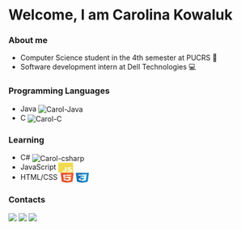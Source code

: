 # Welcome, I am Carolina Kowaluk
### About me
- Computer Science student in the 4th semester at PUCRS 📖
- Software development intern at Dell Technologies 💻

### Programming Languages 
- Java <img align="center" alt="Carol-Java" height="20" width="30" src="https://cdn.jsdelivr.net/gh/devicons/devicon/icons/java/java-plain.svg">
- C <img align="center" alt="Carol-C" height="20" width="30" src="https://cdn.jsdelivr.net/gh/devicons/devicon/icons/c/c-original.svg">

### Learning
- C# <img align="center" alt="Carol-csharp" height="20" width="30" src="https://cdn.jsdelivr.net/gh/devicons/devicon/icons/csharp/csharp-original.svg">
- JavaScript <img align="center" alt="Carol-Js" height="20" width="30" src="https://raw.githubusercontent.com/devicons/devicon/master/icons/javascript/javascript-plain.svg">
- HTML/CSS <img align="center" alt="Carol-HTML" height="20" width="30" src="https://raw.githubusercontent.com/devicons/devicon/master/icons/html5/html5-original.svg"><img align="center" alt="Carol-CSS" height="20" width="30" src="https://raw.githubusercontent.com/devicons/devicon/master/icons/css3/css3-original.svg">

### Contacts
<a href = "mailto:carolina.kowaluk@gmail.com"><img src="https://img.shields.io/badge/-Gmail-%23333?style=for-the-badge&logo=gmail&logoColor=white" target="_blank"></a>
<a href="https://www.linkedin.com/in/carolina-kowaluk-26670824a/" target="_blank"><img src="https://img.shields.io/badge/-LinkedIn-%230077B5?style=for-the-badge&logo=linkedin&logoColor=white" target="_blank"></a>
<a href="https://discordapp.com/users/carolina_kowaluk#0343" target="_blank"><img src="https://img.shields.io/badge/Discord-7289DA?style=for-the-badge&logo=discord&logoColor=white" target="_blank"></a>  
